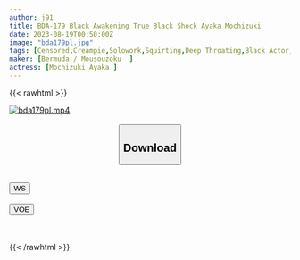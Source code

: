 ```yaml
---
author: j91
title: BDA-179 Black Awakening True Black Shock Ayaka Mochizuki
date: 2023-08-19T00:50:00Z
image: "bda179pl.jpg"
tags: [Censored,Creampie,Solowork,Squirting,Deep Throating,Black Actor,Huge Cock	 ]
maker: [Bermuda / Mousouzoku  ]
actress: [Mochizuki Ayaka ]
---
```



{{< rawhtml >}}

<div class="video" data-videoid="2z21dzbeknab">
    <a href="javascript:;">
        <img src="https://my.j91.asia/posts/bda179pl/bda179pl.jpg" width="WIDTH" height="HEIGHT" alt="bda179pl.mp4" loading="lazy">
    </a>
</div>

<script type="text/javascript" src="https://j91.asia/asset/on-demand-ws.js"></script>

<br>
  <link rel="stylesheet" href="https://j91.asia/asset/bs5.css">
  
  <center>
  <button class="btn btn-primary" type="button" data-bs-toggle="collapse" data-bs-target=".multi-collapse" aria-expanded="false" aria-controls="multiCollapseExample1 multiCollapseExample2"><h2>Download</h2></button></center>
</p>
<div class="row">
  <div class="col">
    <div class="collapse multi-collapse" id="multiCollapseExample1">
      <div class="card card-body">
	      	      <br>
<div class="buttons">  
<a href="https://wolfstream.tv/2z21dzbeknab"><button class="btn-hover color-3"><i class="fa fa-download"></i> WS</button></a></div>
    </div>
  </div>
</div>
  <div class="col">
    <div class="collapse multi-collapse" id="multiCollapseExample2">
      <div class="card card-body">
	      <br>
<div class="buttons">
    <a href="https://voe.sx/lplsqeovtkmk.html"><button class="btn-hover color-9"><i class="fa fa-download"></i> VOE</button></a></div>
<br><br>
      </div>
    </div>
  </div>
</div>

{{< /rawhtml >}}